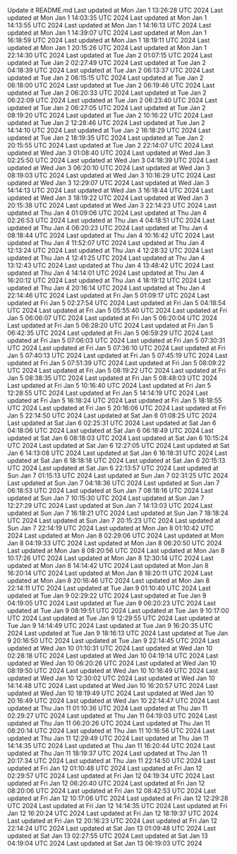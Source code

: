 Update it README.md
Last updated at Mon Jan  1 13:26:28 UTC 2024
Last updated at Mon Jan  1 14:03:35 UTC 2024
Last updated at Mon Jan  1 14:13:55 UTC 2024
Last updated at Mon Jan  1 14:16:13 UTC 2024
Last updated at Mon Jan  1 14:39:07 UTC 2024
Last updated at Mon Jan  1 16:18:59 UTC 2024
Last updated at Mon Jan  1 18:19:11 UTC 2024
Last updated at Mon Jan  1 20:15:26 UTC 2024
Last updated at Mon Jan  1 22:14:30 UTC 2024
Last updated at Tue Jan  2 01:07:15 UTC 2024
Last updated at Tue Jan  2 02:27:49 UTC 2024
Last updated at Tue Jan  2 04:18:39 UTC 2024
Last updated at Tue Jan  2 06:13:37 UTC 2024
Last updated at Tue Jan  2 06:15:15 UTC 2024
Last updated at Tue Jan  2 06:18:00 UTC 2024
Last updated at Tue Jan  2 06:19:46 UTC 2024
Last updated at Tue Jan  2 06:20:33 UTC 2024
Last updated at Tue Jan  2 06:22:09 UTC 2024
Last updated at Tue Jan  2 06:23:40 UTC 2024
Last updated at Tue Jan  2 06:27:05 UTC 2024
Last updated at Tue Jan  2 08:19:20 UTC 2024
Last updated at Tue Jan  2 10:16:22 UTC 2024
Last updated at Tue Jan  2 12:28:46 UTC 2024
Last updated at Tue Jan  2 14:14:10 UTC 2024
Last updated at Tue Jan  2 16:18:29 UTC 2024
Last updated at Tue Jan  2 18:19:35 UTC 2024
Last updated at Tue Jan  2 20:15:55 UTC 2024
Last updated at Tue Jan  2 22:14:07 UTC 2024
Last updated at Wed Jan  3 01:08:40 UTC 2024
Last updated at Wed Jan  3 02:25:50 UTC 2024
Last updated at Wed Jan  3 04:18:39 UTC 2024
Last updated at Wed Jan  3 06:20:10 UTC 2024
Last updated at Wed Jan  3 08:19:03 UTC 2024
Last updated at Wed Jan  3 10:16:29 UTC 2024
Last updated at Wed Jan  3 12:29:07 UTC 2024
Last updated at Wed Jan  3 14:14:13 UTC 2024
Last updated at Wed Jan  3 16:18:44 UTC 2024
Last updated at Wed Jan  3 18:19:22 UTC 2024
Last updated at Wed Jan  3 20:15:38 UTC 2024
Last updated at Wed Jan  3 22:14:23 UTC 2024
Last updated at Thu Jan  4 01:09:06 UTC 2024
Last updated at Thu Jan  4 02:26:53 UTC 2024
Last updated at Thu Jan  4 04:18:51 UTC 2024
Last updated at Thu Jan  4 06:20:23 UTC 2024
Last updated at Thu Jan  4 08:18:44 UTC 2024
Last updated at Thu Jan  4 10:16:42 UTC 2024
Last updated at Thu Jan  4 11:52:07 UTC 2024
Last updated at Thu Jan  4 12:13:24 UTC 2024
Last updated at Thu Jan  4 12:28:32 UTC 2024
Last updated at Thu Jan  4 12:41:25 UTC 2024
Last updated at Thu Jan  4 13:12:43 UTC 2024
Last updated at Thu Jan  4 13:48:42 UTC 2024
Last updated at Thu Jan  4 14:14:01 UTC 2024
Last updated at Thu Jan  4 16:20:12 UTC 2024
Last updated at Thu Jan  4 18:19:12 UTC 2024
Last updated at Thu Jan  4 20:16:14 UTC 2024
Last updated at Thu Jan  4 22:14:46 UTC 2024
Last updated at Fri Jan  5 01:09:17 UTC 2024
Last updated at Fri Jan  5 02:27:54 UTC 2024
Last updated at Fri Jan  5 04:18:54 UTC 2024
Last updated at Fri Jan  5 05:55:40 UTC 2024
Last updated at Fri Jan  5 06:06:07 UTC 2024
Last updated at Fri Jan  5 06:20:04 UTC 2024
Last updated at Fri Jan  5 06:28:20 UTC 2024
Last updated at Fri Jan  5 06:42:35 UTC 2024
Last updated at Fri Jan  5 06:59:29 UTC 2024
Last updated at Fri Jan  5 07:06:03 UTC 2024
Last updated at Fri Jan  5 07:30:31 UTC 2024
Last updated at Fri Jan  5 07:36:10 UTC 2024
Last updated at Fri Jan  5 07:40:13 UTC 2024
Last updated at Fri Jan  5 07:45:19 UTC 2024
Last updated at Fri Jan  5 07:51:39 UTC 2024
Last updated at Fri Jan  5 08:09:22 UTC 2024
Last updated at Fri Jan  5 08:19:22 UTC 2024
Last updated at Fri Jan  5 08:38:35 UTC 2024
Last updated at Fri Jan  5 08:48:03 UTC 2024
Last updated at Fri Jan  5 10:16:40 UTC 2024
Last updated at Fri Jan  5 12:28:55 UTC 2024
Last updated at Fri Jan  5 14:14:19 UTC 2024
Last updated at Fri Jan  5 16:18:24 UTC 2024
Last updated at Fri Jan  5 18:18:55 UTC 2024
Last updated at Fri Jan  5 20:16:06 UTC 2024
Last updated at Fri Jan  5 22:14:50 UTC 2024
Last updated at Sat Jan  6 01:08:25 UTC 2024
Last updated at Sat Jan  6 02:25:31 UTC 2024
Last updated at Sat Jan  6 04:18:06 UTC 2024
Last updated at Sat Jan  6 06:18:49 UTC 2024
Last updated at Sat Jan  6 08:18:03 UTC 2024
Last updated at Sat Jan  6 10:15:24 UTC 2024
Last updated at Sat Jan  6 12:27:05 UTC 2024
Last updated at Sat Jan  6 14:13:08 UTC 2024
Last updated at Sat Jan  6 16:18:31 UTC 2024
Last updated at Sat Jan  6 18:18:18 UTC 2024
Last updated at Sat Jan  6 20:15:13 UTC 2024
Last updated at Sat Jan  6 22:13:57 UTC 2024
Last updated at Sun Jan  7 01:15:13 UTC 2024
Last updated at Sun Jan  7 02:31:25 UTC 2024
Last updated at Sun Jan  7 04:18:36 UTC 2024
Last updated at Sun Jan  7 06:18:53 UTC 2024
Last updated at Sun Jan  7 08:18:16 UTC 2024
Last updated at Sun Jan  7 10:15:30 UTC 2024
Last updated at Sun Jan  7 12:27:29 UTC 2024
Last updated at Sun Jan  7 14:13:03 UTC 2024
Last updated at Sun Jan  7 16:18:21 UTC 2024
Last updated at Sun Jan  7 18:18:24 UTC 2024
Last updated at Sun Jan  7 20:15:23 UTC 2024
Last updated at Sun Jan  7 22:14:19 UTC 2024
Last updated at Mon Jan  8 01:10:42 UTC 2024
Last updated at Mon Jan  8 02:29:06 UTC 2024
Last updated at Mon Jan  8 04:19:33 UTC 2024
Last updated at Mon Jan  8 06:20:50 UTC 2024
Last updated at Mon Jan  8 08:20:56 UTC 2024
Last updated at Mon Jan  8 10:17:26 UTC 2024
Last updated at Mon Jan  8 12:30:14 UTC 2024
Last updated at Mon Jan  8 14:14:42 UTC 2024
Last updated at Mon Jan  8 16:20:14 UTC 2024
Last updated at Mon Jan  8 18:20:11 UTC 2024
Last updated at Mon Jan  8 20:16:46 UTC 2024
Last updated at Mon Jan  8 22:14:11 UTC 2024
Last updated at Tue Jan  9 01:10:40 UTC 2024
Last updated at Tue Jan  9 02:29:22 UTC 2024
Last updated at Tue Jan  9 04:19:05 UTC 2024
Last updated at Tue Jan  9 06:20:23 UTC 2024
Last updated at Tue Jan  9 08:19:51 UTC 2024
Last updated at Tue Jan  9 10:17:00 UTC 2024
Last updated at Tue Jan  9 12:29:55 UTC 2024
Last updated at Tue Jan  9 14:14:49 UTC 2024
Last updated at Tue Jan  9 16:20:35 UTC 2024
Last updated at Tue Jan  9 18:16:13 UTC 2024
Last updated at Tue Jan  9 20:16:50 UTC 2024
Last updated at Tue Jan  9 22:14:45 UTC 2024
Last updated at Wed Jan 10 01:10:31 UTC 2024
Last updated at Wed Jan 10 02:28:18 UTC 2024
Last updated at Wed Jan 10 04:19:14 UTC 2024
Last updated at Wed Jan 10 06:20:26 UTC 2024
Last updated at Wed Jan 10 08:19:50 UTC 2024
Last updated at Wed Jan 10 10:16:49 UTC 2024
Last updated at Wed Jan 10 12:30:02 UTC 2024
Last updated at Wed Jan 10 14:14:48 UTC 2024
Last updated at Wed Jan 10 16:20:57 UTC 2024
Last updated at Wed Jan 10 18:19:49 UTC 2024
Last updated at Wed Jan 10 20:16:49 UTC 2024
Last updated at Wed Jan 10 22:14:47 UTC 2024
Last updated at Thu Jan 11 01:10:36 UTC 2024
Last updated at Thu Jan 11 02:29:27 UTC 2024
Last updated at Thu Jan 11 04:19:03 UTC 2024
Last updated at Thu Jan 11 06:20:26 UTC 2024
Last updated at Thu Jan 11 08:20:14 UTC 2024
Last updated at Thu Jan 11 10:16:56 UTC 2024
Last updated at Thu Jan 11 12:29:49 UTC 2024
Last updated at Thu Jan 11 14:14:35 UTC 2024
Last updated at Thu Jan 11 16:20:44 UTC 2024
Last updated at Thu Jan 11 18:19:37 UTC 2024
Last updated at Thu Jan 11 20:17:34 UTC 2024
Last updated at Thu Jan 11 22:14:50 UTC 2024
Last updated at Fri Jan 12 01:10:48 UTC 2024
Last updated at Fri Jan 12 02:29:57 UTC 2024
Last updated at Fri Jan 12 04:19:34 UTC 2024
Last updated at Fri Jan 12 06:20:40 UTC 2024
Last updated at Fri Jan 12 08:20:06 UTC 2024
Last updated at Fri Jan 12 08:42:53 UTC 2024
Last updated at Fri Jan 12 10:17:06 UTC 2024
Last updated at Fri Jan 12 12:29:28 UTC 2024
Last updated at Fri Jan 12 14:14:35 UTC 2024
Last updated at Fri Jan 12 16:20:24 UTC 2024
Last updated at Fri Jan 12 18:19:37 UTC 2024
Last updated at Fri Jan 12 20:16:23 UTC 2024
Last updated at Fri Jan 12 22:14:24 UTC 2024
Last updated at Sat Jan 13 01:09:48 UTC 2024
Last updated at Sat Jan 13 02:27:55 UTC 2024
Last updated at Sat Jan 13 04:19:04 UTC 2024
Last updated at Sat Jan 13 06:19:03 UTC 2024
